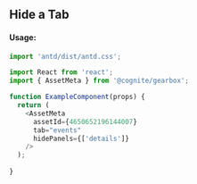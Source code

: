 ## Hide a Tab

<!-- STORY -->

#### Usage:

```typescript jsx
import 'antd/dist/antd.css';

import React from 'react';
import { AssetMeta } from '@cognite/gearbox';

function ExampleComponent(props) {
  return (
    <AssetMeta 
      assetId={4650652196144007}
      tab="events"
      hidePanels={['details']}
    />
  );
  
}
```
